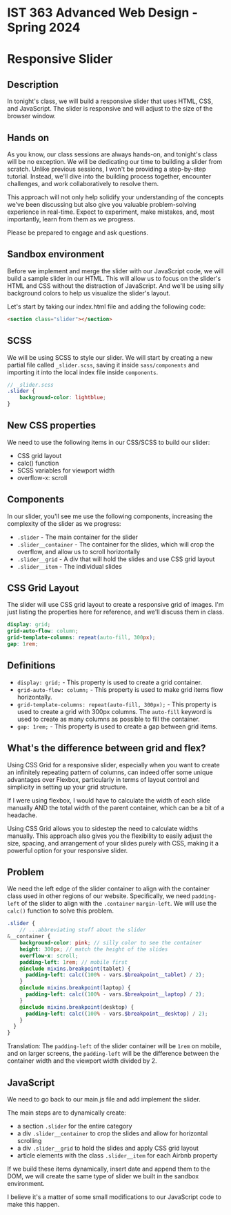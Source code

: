 # IST 363 Advanced Web Design - Spring 2024

# Responsive Slider

## Description

In tonight's class, we will build a responsive slider that uses HTML, CSS, and JavaScript. The slider is responsive and will adjust to the size of the browser window. 

## Hands on

As you know, our class sessions are always hands-on, and tonight's class will be no exception. We will be dedicating our time to building a slider from scratch. Unlike previous sessions, I won't be providing a step-by-step tutorial. Instead, we'll dive into the building process together, encounter challenges, and work collaboratively to resolve them.

This approach will not only help solidify your understanding of the concepts we've been discussing but also give you valuable problem-solving experience in real-time. Expect to experiment, make mistakes, and, most importantly, learn from them as we progress.

Please be prepared to engage and ask questions.

## Sandbox environment

Before we implement and merge the slider with our JavaScript code, we will build a sample slider in our HTML. This will allow us to focus on the slider's HTML and CSS without the distraction of JavaScript. And we'll be using silly background colors to help us visualize the slider's layout.

Let's start by taking our index.html file and adding the following code:

```html
<section class="slider"></section>
```

## SCSS

We will be using SCSS to style our slider. We will start by creating a new partial file called `_slider.scss`, saving it inside `sass/components` and importing it into the local index file inside `components`.

```scss
// _slider.scss
.slider {
    background-color: lightblue;
}
```

## New CSS properties

We need to use the following items in our CSS/SCSS to build our slider:

- CSS grid layout
- calc() function
- SCSS variables for viewport width
- overflow-x: scroll

## Components

In our slider, you'll see me use the following components, increasing the complexity of the slider as we progress:

- `.slider` - The main container for the slider
- `.slider__container` - The container for the slides, which will crop the overflow, and allow us to scroll horizontally
- `.slider__grid` - A div that will hold the slides and use CSS grid layout
- `.slider__item` - The individual slides


## CSS Grid Layout

The slider will use CSS grid layout to create a responsive grid of images. I'm just listing the properties here for reference, and we'll discuss them in class.

```scss
display: grid;
grid-auto-flow: column;
grid-template-columns: repeat(auto-fill, 300px);
gap: 1rem;
```

## Definitions

- `display: grid;` - This property is used to create a grid container.
- `grid-auto-flow: column;` - This property is used to make grid items flow horizontally.
- `grid-template-columns: repeat(auto-fill, 300px);` - This property is used to create a grid with 300px columns. The `auto-fill` keyword is used to create as many columns as possible to fill the container.
- `gap: 1rem;` - This property is used to create a gap between grid items.

## What's the difference between grid and flex?

Using CSS Grid for a responsive slider, especially when you want to create an infinitely repeating pattern of columns, can indeed offer some unique advantages over Flexbox, particularly in terms of layout control and simplicity in setting up your grid structure.

If I were using flexbox, I would have to calculate the width of each slide manually AND the total width of the parent container, which can be a bit of a headache.

Using CSS Grid allows you to sidestep the need to calculate widths manually. This approach also gives you the flexibility to easily adjust the size, spacing, and arrangement of your slides purely with CSS, making it a powerful option for your responsive slider.

## Problem

We need the left edge of the slider container to align with the container class used in other regions of our website. Specifically, we need `padding-left` of the slider to align with the `.container` `margin-left`.  We will use the `calc()` function to solve this problem.

```scss
.slider {
    // ...abbreviating stuff about the slider
&__container {
    background-color: pink; // silly color to see the container
    height: 300px; // match the height of the slides
    overflow-x: scroll;
    padding-left: 1rem; // mobile first
    @include mixins.breakpoint(tablet) {
      padding-left: calc((100% - vars.$breakpoint__tablet) / 2);
    }
    @include mixins.breakpoint(laptop) {
      padding-left: calc((100% - vars.$breakpoint__laptop) / 2);
    }
    @include mixins.breakpoint(desktop) {
      padding-left: calc((100% - vars.$breakpoint__desktop) / 2);
    }
  }
}
```

Translation: The `padding-left` of the slider container will be `1rem` on mobile, and on larger screens, the `padding-left` will be the difference between the container width and the viewport width divided by 2.

## JavaScript

We need to go back to our main.js file and add implement the slider.

The main steps are to dynamically create:

- a section `.slider` for the entire category
- a div `.slider__container` to crop the slides and allow for horizontal scrolling
- a div `.slider__grid` to hold the slides and apply CSS grid layout
- article elements with the class `.slider__item` for each Airbnb property

If we build these items dynamically, insert date and append them to the DOM, we will create the same type of slider we built in the sandbox environment.

I believe it's a matter of some small modifications to our JavaScript code to make this happen.